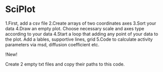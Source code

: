 # SciPlot
1.First, add a csv file
2.Create arrays of two coordinates axes
3.Sort your data
4.Draw an empty plot. Choose necessary scale and axes type according to your data
4.Start a loop that adding any point of your data to the plot. Add a lables, supportive lines, grid
5.Code to calculate activity parameters via msd, diffusion coefficient etc.

!New!

Create 2 empty txt files and copy their paths to this code.
